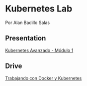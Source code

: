 # Kubernetes Lab

Por Alan Badillo Salas

## Presentation

[Kubernetes Avanzado - Módulo 1](https://www.canva.com/design/DAFPQoJnsJ8/hRG479c9osnz8hoaFztVLA/view?utm_content=DAFPQoJnsJ8&utm_campaign=designshare&utm_medium=link2&utm_source=sharebutton)

## Drive

[Trabajando con Docker y Kubernetes](https://drive.google.com/drive/folders/16i0lf9QN6W9PV5JQooMyWj64N8v5xJ4w?usp=sharing)

